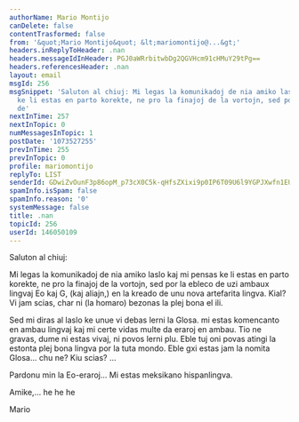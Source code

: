 ```yaml
---
authorName: Mario Montijo
canDelete: false
contentTrasformed: false
from: '&quot;Mario Montijo&quot; &lt;mariomontijo@...&gt;'
headers.inReplyToHeader: .nan
headers.messageIdInHeader: PGJ0aWRrbitwbDg2QGVHcm91cHMuY29tPg==
headers.referencesHeader: .nan
layout: email
msgId: 256
msgSnippet: 'Saluton al chiuj: Mi legas la komunikadoj de nia amiko laslo kaj mi pensas
  ke li estas en parto korekte, ne pro la finajoj de la vortojn, sed por la ebleco
  de'
nextInTime: 257
nextInTopic: 0
numMessagesInTopic: 1
postDate: '1073527255'
prevInTime: 255
prevInTopic: 0
profile: mariomontijo
replyTo: LIST
senderId: GDwiZvOunF3p86opM_p73cX0C5k-qHfsZXixi9p0IP6T09U6l9YGPJXwfn1EUs7HIYO4di1tBqT_zF_OOvhZN8Kt5YLLsj-hB303Qzbi1w
spamInfo.isSpam: false
spamInfo.reason: '0'
systemMessage: false
title: .nan
topicId: 256
userId: 146050109
---
```


Saluton al chiuj:

Mi legas la komunikadoj de nia amiko laslo kaj mi pensas ke li estas 
en parto korekte, ne pro la finajoj de la vortojn, sed por la ebleco 
de uzi ambaux lingvaj Eo kaj G, (kaj aliajn,) en la kreado de unu 
nova artefarita lingva. Kial? Vi jam scias, char ni (la homaro) 
bezonas la plej bona el ili.

Sed mi diras al laslo ke unue vi debas lerni la Glosa. mi estas 
komencanto en ambau lingvaj kaj mi certe vidas multe da eraroj en 
ambau. Tio ne gravas, dume ni estas vivaj, ni povos lerni plu. Eble 
tuj oni povas atingi la estonta plej bona lingva por la tuta mondo. 
Eble gxi estas jam la nomita Glosa... chu ne? Kiu scias? ...

Pardonu min la Eo-eraroj... Mi estas meksikano hispanlingva.

Amike,... he he he

Mario





